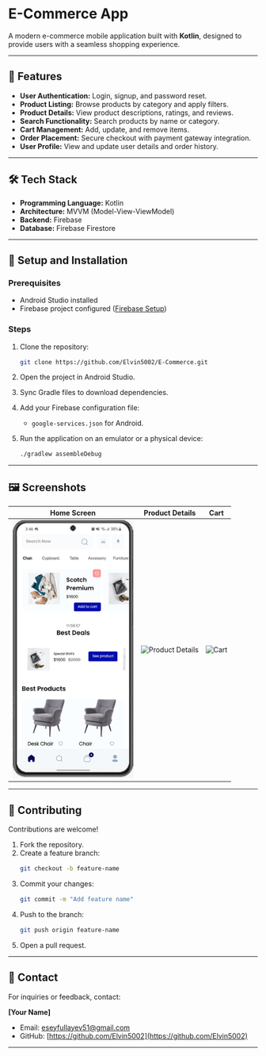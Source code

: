 # E-Commerce App  

A modern e-commerce mobile application built with **Kotlin**, designed to provide users with a seamless shopping experience.  

---

## 🚀 Features  
- **User Authentication:** Login, signup, and password reset.  
- **Product Listing:** Browse products by category and apply filters.  
- **Product Details:** View product descriptions, ratings, and reviews.  
- **Search Functionality:** Search products by name or category.  
- **Cart Management:** Add, update, and remove items.  
- **Order Placement:** Secure checkout with payment gateway integration.  
- **User Profile:** View and update user details and order history.  

---

## 🛠️ Tech Stack  
- **Programming Language:** Kotlin  
- **Architecture:** MVVM (Model-View-ViewModel)  
- **Backend:** Firebase  
- **Database:** Firebase Firestore  

---

## 🔧 Setup and Installation  

### Prerequisites  
- Android Studio installed  
- Firebase project configured ([Firebase Setup](https://firebase.google.com/))  

### Steps  
1. Clone the repository:  
   ```bash
   git clone https://github.com/Elvin5002/E-Commerce.git
   ```  

2. Open the project in Android Studio.  

3. Sync Gradle files to download dependencies.  

4. Add your Firebase configuration file:  
   - `google-services.json` for Android.  

5. Run the application on an emulator or a physical device:  
   ```bash
   ./gradlew assembleDebug
   ```  

---

## 🖼️ Screenshots  
| Home Screen | Product Details | Cart |
|:-----------:|:---------------:|:----:|
| ![Home Screen](app/src/main/res/drawable/home.png) | ![Product Details](res/drawble/details.png) | ![Cart](res/drawble/cart.png) |  

---

## 🤝 Contributing  
Contributions are welcome!  

1. Fork the repository.  
2. Create a feature branch:  
   ```bash
   git checkout -b feature-name
   ```  
3. Commit your changes:  
   ```bash
   git commit -m "Add feature name"
   ```  
4. Push to the branch:  
   ```bash
   git push origin feature-name
   ```  
5. Open a pull request.  

---

## 📧 Contact  
For inquiries or feedback, contact:  

**[Your Name]**  
- Email: [eseyfullayev51@gmail.com](mailto:eseyfullayev51@gmail.com)  
- GitHub: [https://github.com/Elvin5002](https://github.com/Elvin5002)  

---  
